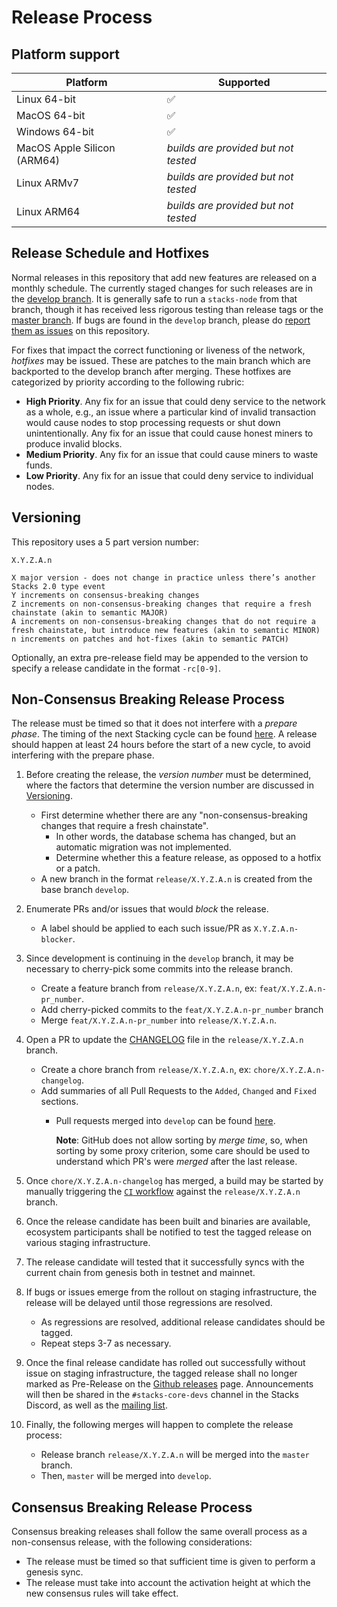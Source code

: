 # Release Process

## Platform support

| Platform                    | Supported                            |
| --------------------------- | ------------------------------------ |
| Linux 64-bit                | :white_check_mark:                   |
| MacOS 64-bit                | :white_check_mark:                   |
| Windows 64-bit              | :white_check_mark:                   |
| MacOS Apple Silicon (ARM64) | _builds are provided but not tested_ |
| Linux ARMv7                 | _builds are provided but not tested_ |
| Linux ARM64                 | _builds are provided but not tested_ |

## Release Schedule and Hotfixes

Normal releases in this repository that add new features are released on a monthly schedule.
The currently staged changes for such releases are in the [develop branch](https://github.com/stacks-network/stacks-core/tree/develop).
It is generally safe to run a `stacks-node` from that branch, though it has received less rigorous testing than release tags or the [master branch](https://github.com/stacks-network/stacks-core/tree/master).
If bugs are found in the `develop` branch, please do [report them as issues](https://github.com/stacks-network/stacks-core/issues) on this repository.

For fixes that impact the correct functioning or liveness of the network, _hotfixes_ may be issued.
These are patches to the main branch which are backported to the develop branch after merging.
These hotfixes are categorized by priority according to the following rubric:

- **High Priority**. Any fix for an issue that could deny service to the network as a whole, e.g., an issue where a particular kind of invalid transaction would cause nodes to stop processing requests or shut down unintentionally. Any fix for an issue that could cause honest miners to produce invalid blocks.
- **Medium Priority**. Any fix for an issue that could cause miners to waste funds.
- **Low Priority**. Any fix for an issue that could deny service to individual nodes.

## Versioning

This repository uses a 5 part version number:

```
X.Y.Z.A.n

X major version - does not change in practice unless there’s another Stacks 2.0 type event
Y increments on consensus-breaking changes
Z increments on non-consensus-breaking changes that require a fresh chainstate (akin to semantic MAJOR)
A increments on non-consensus-breaking changes that do not require a fresh chainstate, but introduce new features (akin to semantic MINOR)
n increments on patches and hot-fixes (akin to semantic PATCH)
```

Optionally, an extra pre-release field may be appended to the version to specify a release candidate in the format `-rc[0-9]`.

## Non-Consensus Breaking Release Process

The release must be timed so that it does not interfere with a _prepare phase_.
The timing of the next Stacking cycle can be found [here](https://stx.eco/dao/tools?tool=2).
A release should happen at least 24 hours before the start of a new cycle, to avoid interfering with the prepare phase.

1. Before creating the release, the _version number_ must be determined, where the factors that determine the version number are discussed in [Versioning](#versioning).

   - First determine whether there are any "non-consensus-breaking changes that require a fresh chainstate".
      - In other words, the database schema has changed, but an automatic migration was not implemented.
      - Determine whether this a feature release, as opposed to a hotfix or a patch.
   - A new branch in the format `release/X.Y.Z.A.n` is created from the base branch `develop`.

2. Enumerate PRs and/or issues that would _block_ the release.

   - A label should be applied to each such issue/PR as `X.Y.Z.A.n-blocker`.

3. Since development is continuing in the `develop` branch, it may be necessary to cherry-pick some commits into the release branch.

   - Create a feature branch from `release/X.Y.Z.A.n`, ex: `feat/X.Y.Z.A.n-pr_number`.
   - Add cherry-picked commits to the `feat/X.Y.Z.A.n-pr_number` branch
   - Merge `feat/X.Y.Z.A.n-pr_number` into `release/X.Y.Z.A.n`.

4. Open a PR to update the [CHANGELOG](../CHANGELOG.md) file in the `release/X.Y.Z.A.n` branch.

   - Create a chore branch from `release/X.Y.Z.A.n`, ex: `chore/X.Y.Z.A.n-changelog`.
   - Add summaries of all Pull Requests to the `Added`, `Changed` and `Fixed` sections.
      - Pull requests merged into `develop` can be found [here](https://github.com/stacks-network/stacks-core/pulls?q=is%3Apr+is%3Aclosed+base%3Adevelop+sort%3Aupdated-desc).
        
        **Note**: GitHub does not allow sorting by _merge time_, so, when sorting by some proxy criterion, some care should be used to understand which PR's were _merged_ after the last release.

5. Once `chore/X.Y.Z.A.n-changelog` has merged, a build may be started by manually triggering the [`CI` workflow](../.github/workflows/ci.yml) against the `release/X.Y.Z.A.n` branch.

6. Once the release candidate has been built and binaries are available, ecosystem participants shall be notified to test the tagged release on various staging infrastructure.

7. The release candidate will tested that it successfully syncs with the current chain from genesis both in testnet and mainnet.

8. If bugs or issues emerge from the rollout on staging infrastructure, the release will be delayed until those regressions are resolved.

   - As regressions are resolved, additional release candidates should be tagged.
   - Repeat steps 3-7 as necessary.

9. Once the final release candidate has rolled out successfully without issue on staging infrastructure, the tagged release shall no longer marked as Pre-Release on the [Github releases](https://github.com/stacks-network/stacks-core/releases/) page.
   Announcements will then be shared in the `#stacks-core-devs` channel in the Stacks Discord, as well as the [mailing list](https://groups.google.com/a/stacks.org/g/announce).

10. Finally, the following merges will happen to complete the release process:
    - Release branch `release/X.Y.Z.A.n` will be merged into the `master` branch.
    - Then, `master` will be merged into `develop`.

## Consensus Breaking Release Process

Consensus breaking releases shall follow the same overall process as a non-consensus release, with the following considerations:

- The release must be timed so that sufficient time is given to perform a genesis sync.
- The release must take into account the activation height at which the new consensus rules will take effect.
